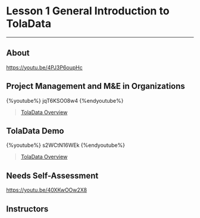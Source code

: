 # Lesson 1 General Introduction to TolaData
---

## About

https://youtu.be/4PJ3P6oupHc

## Project Management and M&E in Organizations

{%youtube%} jqT6KSO08w4 {%endyoutube%}
> [TolaData Overview](https://youtu.be/jqT6KSO08w4)

## TolaData Demo

{%youtube%} s2WCtN16WEk {%endyoutube%}
> [TolaData Overview](https://youtu.be/s2WCtN16WEk)

## Needs Self-Assessment

https://youtu.be/40XKwOOw2X8

## Instructors
